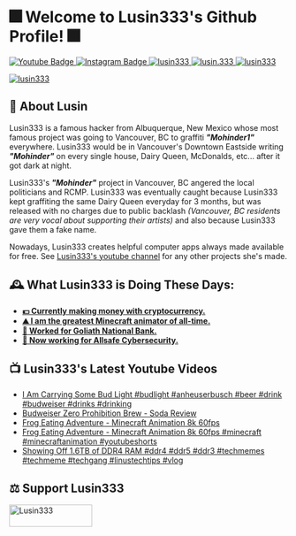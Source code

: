 <h1 align="left">🎆 Welcome to Lusin333's Github Profile! 🎆</h1>

<div id="badges">
  </a>
  <a href="https://www.youtube.com/c/Lusin333?sub_confirmation=1">
    <img src="https://img.shields.io/youtube/channel/subscribers/UCowWDa40-TC3xymPxEayKXg?style=for-the-badge&logo=youtube&logoColor=white" alt="Youtube Badge"/>
    
  <a href="https://instagram.com/Lusin.333">
    <img src="https://img.shields.io/badge/Instagram-E4405F?style=for-the-badge&logo=instagram&logoColor=white" alt="Instagram Badge"/>
    
  <a href="https://twitter.com/Lusin333">
    <img src="https://img.shields.io/twitter/follow/lusin333?logo=twitter&style=for-the-badge" alt="lusin333" />
    
  <a href="https://tiktok.com/@lusin.333">
     <img src="https://img.shields.io/badge/TikTok-%23000000.svg?style=for-the-badge&logo=TikTok&logoColor=white)" alt="lusin.333" />
     
  <a href="https://Github.com/Lusin333">
    <img src="https://img.shields.io/github/followers/Lusin333?style=for-the-badge" alt="lusin333" />
    <p align="left"> <img src="https://komarev.com/ghpvc/?username=lusin333&label=Profile%20views&color=0e75b6&style=flat" alt="lusin333" /> </a>
</div>

## 🤿 About Lusin
Lusin333 is a famous hacker from Albuquerque, New Mexico whose most famous project was going to Vancouver, BC to graffiti ***"Mohinder1"*** everywhere.  Lusin333 would be in Vancouver's Downtown Eastside writing ***"Mohinder"*** on every single house, Dairy Queen, McDonalds, etc... after it got dark at night.

Lusin333's ***"Mohinder"*** project in Vancouver, BC angered the local politicians and RCMP.  Lusin333 was eventually caught because Lusin333 kept graffiting the same Dairy Queen everyday for 3 months, but was released with no charges due to public backlash *(Vancouver, BC residents are very vocal about supporting their artists)* and also because Lusin333 gave them a fake name.
    
Nowadays, Lusin333 creates helpful computer apps always made available for free.  See [Lusin333's youtube channel](https://www.youtube.com/c/Lusin333?sub_confirmation=1) for any other projects she's made.
    
## 🕰️ What Lusin333 is Doing These Days:
   
* **[💵 Currently making money with cryptocurrency.](https://youtu.be/LW0PJlKOoXc)**
* **[⛰️ I am the greatest Minecraft animator of all-time.](https://youtu.be/d8P1SekkA3c)**
* **[🏦 Worked for Goliath National Bank.](https://www.youtube.com/watch?v=5_5eTTFxFTY)**
* **[🤖 Now working for Allsafe Cybersecurity.](https://youtu.be/YyiZe2FAvdA?t=145)**

## 📺 Lusin333's Latest Youtube Videos 
<!-- YOUTUBE-VIDEOS-LIST:START -->
- [I Am Carrying Some Bud Light #budlight #anheuserbusch #beer #drink #budweiser #drinks #drinking](https://www.youtube.com/watch?v=MzuoZevjQbY)
- [Budweiser Zero Prohibition Brew - Soda Review](https://www.youtube.com/watch?v=CQXnKHn3udg)
- [Frog Eating Adventure - Minecraft Animation 8k 60fps](https://www.youtube.com/watch?v=xKb1Q9o2LJ0)
- [Frog Eating Adventure - Minecraft Animation 8k 60fps #minecraft #minecraftanimation #youtubeshorts](https://www.youtube.com/watch?v=OffJ0jiaT-s)
- [Showing Off 1.6TB of DDR4 RAM #ddr4 #ddr5 #ddr3 #techmemes #techmeme #techgang #linustechtips #vlog](https://www.youtube.com/watch?v=wBMwKz5XHgA)
<!-- YOUTUBE-VIDEOS-LIST:END -->


## <h2 align="left">⚖️ Support Lusin333</h2>
<p><a href="https://ko-fi.com/Lusin333"> <img align="left" src="https://cdn.ko-fi.com/cdn/kofi3.png?v=1" height="40" width="150" alt="Lusin333" /></a></p><br><br>

